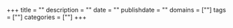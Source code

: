 +++
title = ""
description = ""
date = ""
publishdate = ""
domains = [""]
tags = [""]
categories = [""]
+++
